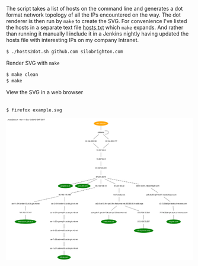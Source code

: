 The script takes a list of hosts on the command line and generates a dot format
network topology of all the IPs encountered on the way. The dot renderer is then
run by ```make``` to create the SVG. For convenience I've listed the hosts in a
separate text file [hosts.txt](hosts.txt) which ```make``` expands. And rather
than running it manually I include it in a Jenkins nightly having updated the
hosts file with interesting IPs on my company Intranet.

```bash
$ ./hosts2dot.sh github.com silobrighton.com
```
Render SVG with ```make```
```bash
$ make clean
$ make
```
View the SVG in a web browser
```bash

$ firefox example.svg
```
![](example.svg)
